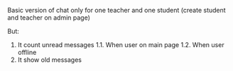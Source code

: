 Basic version of chat only for one teacher and one student (create student and teacher on admin page)

But:
1. It count unread messages
    1.1. When user on main page
    1.2. When user offline
2. It show old messages

